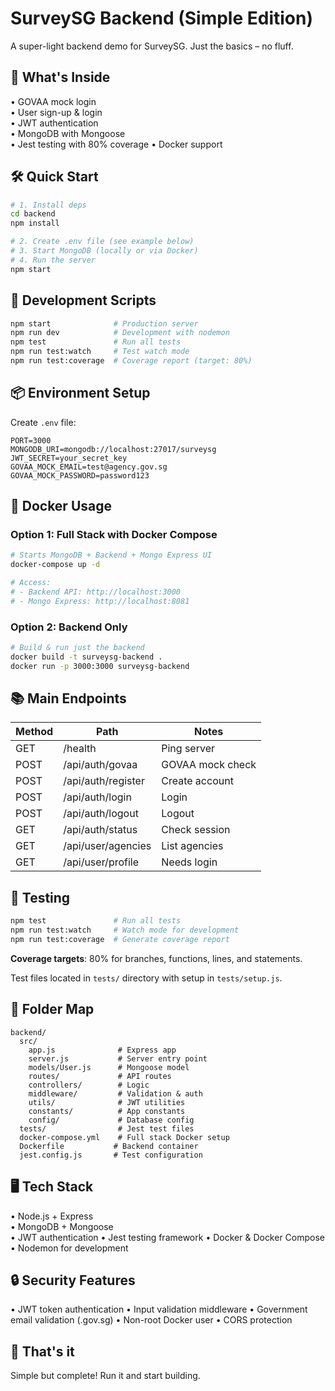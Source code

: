 # SurveySG Backend (Simple Edition)

A super-light backend demo for SurveySG. Just the basics – no fluff.

## 🚀 What's Inside

• GOVAA mock login  
• User sign-up & login  
• JWT authentication  
• MongoDB with Mongoose  
• Jest testing with 80% coverage
• Docker support

## 🛠 Quick Start

```bash
# 1. Install deps
cd backend
npm install

# 2. Create .env file (see example below)
# 3. Start MongoDB (locally or via Docker)
# 4. Run the server
npm start
```

## 🔧 Development Scripts

```bash
npm start              # Production server
npm run dev            # Development with nodemon
npm test               # Run all tests
npm run test:watch     # Test watch mode  
npm run test:coverage  # Coverage report (target: 80%)
```

## 📦 Environment Setup

Create `.env` file:

```env
PORT=3000
MONGODB_URI=mongodb://localhost:27017/surveysg
JWT_SECRET=your_secret_key
GOVAA_MOCK_EMAIL=test@agency.gov.sg
GOVAA_MOCK_PASSWORD=password123
```

## 🐳 Docker Usage

### Option 1: Full Stack with Docker Compose

```bash
# Starts MongoDB + Backend + Mongo Express UI
docker-compose up -d

# Access:
# - Backend API: http://localhost:3000
# - Mongo Express: http://localhost:8081
```

### Option 2: Backend Only

```bash
# Build & run just the backend
docker build -t surveysg-backend .
docker run -p 3000:3000 surveysg-backend
```

## 📚 Main Endpoints

| Method | Path | Notes |
| ------ | ---- | ----- |
| GET    | /health                  | Ping server |
| POST   | /api/auth/govaa          | GOVAA mock check |
| POST   | /api/auth/register       | Create account |
| POST   | /api/auth/login          | Login |
| POST   | /api/auth/logout         | Logout |
| GET    | /api/auth/status         | Check session |
| GET    | /api/user/agencies       | List agencies |
| GET    | /api/user/profile        | Needs login |

## 🧪 Testing

```bash
npm test               # Run all tests
npm run test:watch     # Watch mode for development
npm run test:coverage  # Generate coverage report
```

**Coverage targets**: 80% for branches, functions, lines, and statements.

Test files located in `tests/` directory with setup in `tests/setup.js`.

## 🧩 Folder Map

```
backend/
  src/
    app.js              # Express app
    server.js           # Server entry point
    models/User.js      # Mongoose model
    routes/             # API routes
    controllers/        # Logic
    middleware/         # Validation & auth
    utils/              # JWT utilities
    constants/          # App constants
    config/             # Database config
  tests/                # Jest test files
  docker-compose.yml    # Full stack Docker setup
  Dockerfile           # Backend container
  jest.config.js       # Test configuration
```

## 🖥 Tech Stack

• Node.js + Express  
• MongoDB + Mongoose  
• JWT authentication
• Jest testing framework
• Docker & Docker Compose
• Nodemon for development

## 🔒 Security Features

• JWT token authentication
• Input validation middleware
• Government email validation (.gov.sg)
• Non-root Docker user
• CORS protection

## 🎉 That's it

Simple but complete! Run it and start building.
